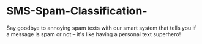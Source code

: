 # SMS-Spam-Classification-
Say goodbye to annoying spam texts with our smart system that tells you if a message is spam or not – it's like having a personal text superhero!
